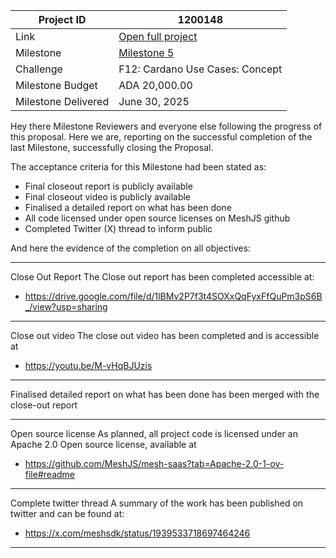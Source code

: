 |Project ID|1200148|
|-----------|-------------|
|Link|[Open full project](https://projectcatalyst.io/funds/12/f12-cardano-use-cases-concept/mesh-software-as-a-service)|
|Milestone|[Milestone 5](https://milestones.projectcatalyst.io/projects/1200148/milestones/5)
|Challenge|F12: Cardano Use Cases: Concept|
|Milestone Budget|ADA 20,000.00|
|Milestone Delivered|June 30, 2025|

Hey there Milestone Reviewers and everyone else following the progress of this proposal.
Here we are, reporting on the successful completion of the last Milestone, successfully closing the Proposal.

The acceptance criteria for this Milestone had been stated as:

- Final closeout report is publicly available
- Final closeout video is publicly available
- Finalised a detailed report on what has been done
- All code licensed under open source licenses on MeshJS github 
- Completed Twitter (X) thread to inform public

And here the evidence of the completion on all objectives:

---

Close Out Report
The Close out report has been completed accessible at:
- https://drive.google.com/file/d/1lBMv2P7f3t4SOXxQqFyxFfQuPm3pS6B_/view?usp=sharing 

---

Close out video
The close out video has been completed and is accessible at 
- https://youtu.be/M-vHqBJUzis 

---

Finalised detailed report on what has been done has been merged with the close-out report

---

Open source license
As planned, all project code is licensed under an Apache 2.0 Open source license, available at
- https://github.com/MeshJS/mesh-saas?tab=Apache-2.0-1-ov-file#readme 

---

Complete twitter thread
A summary of the work has been published on twitter and can be found at:
- https://x.com/meshsdk/status/1939533718697464246


---
